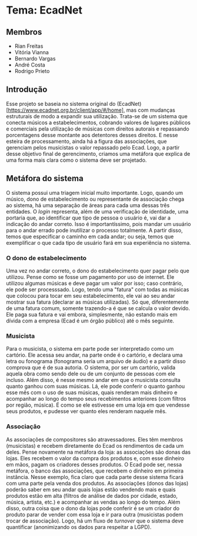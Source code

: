 # Tema: EcadNet
## Membros
- Rian Freitas
- Vitória Vianna
- Bernardo Vargas
- André Costa
- Rodrigo Prieto
## Introdução
Esse projeto se baseia no sistema original do (EcadNet)[https://www.ecadnet.org.br/client/app/#/home], mas com mudanças estruturais de modo a expandir sua utilização. Trata-se de um sistema que conecta músicos a estabelecimentos, cobrando valores de lugares públicos e comerciais pela utilização de músicas com direitos autorais e repassando porcentagens desse montante aos detentores desses direitos. E nesse esteira de processamento, ainda há a figura das associações, que gerenciam pelos musicistas o valor repassado pelo Ecad. Logo, a partir desse objetivo final de gerencimento, criamos uma metáfora que explica de uma forma mais clara como o sistema deve ser projetado.
## Metáfora do sistema
O sistema possui uma triagem inicial muito importante. Logo, quando um músico, dono de estabelecimento ou representante de associação chega ao sistema, há uma separação de áreas para cada uma dessas três entidades. O _login_ representa, além de uma verificação de identidade, uma portaria que, ao identificar que tipo de pessoa o usuário é, vai dar a indicação do andar correto. Isso é importantíssimo, pois mandar um usuário para o andar errado pode inutilizar o processo totalmente. A partir disso, temos que especificar o caminho em cada andar; ou seja, temos que exemplificar o que cada tipo de usuário fará em sua experiência no sistema.
### O dono de estabelecimento
Uma vez no andar correto, o dono do estabelecimento quer pagar pelo que utilizou. Pense como se fosse um pagamento por uso de internet. Ele utilizou algumas músicas e deve pagar um valor por isso; caso contrário, ele pode ser processsado. Logo, tendo uma "fatura" com todas as músicas que colocou para tocar em seu estabelecimento, ele vai ao seu andar mostrar sua fatura (declarar as músicas utilizadas). Só que, diferentemente de uma fatura comum, somente trazendo-a é que se calcula o valor devido. Ele paga sua fatura e vai embora, simplesmente, não estando mais em dívida com a empresa (Ecad é um órgão público) até o mês seguinte. 
### Musicista
Para o musicista, o sistema em parte pode ser interpretado como um cartório. Ele acessa seu andar, na parte onde é o cartório, e declara uma letra ou fonograma (fonograma seria um arquivo de áudio) e a partir disso comprova que é de sua autoria. O sistema, por ser um cartório, valida aquela obra como sendo dele ou de um conjunto de pessoas com ele incluso. Além disso, é nesse mesmo andar em que o musicista consulta quanto ganhou com suas músicas. Lá, ele pode conferir o quanto ganhou esse mês com o uso de suas músicas, quais renderam mais dinheiro e acompanhar ao longo do tempo seus recebimentos anteriores (com filtros por região, música). É como se ele estivesse em uma loja em que vendesse seus produtos, e pudesse ver quanto eles renderam naquele mês.
### Associação
As associações de compositores são atravessadores. Eles têm membros (musicistas) e recebem diretamente do Ecad os rendimentos de cada um deles. Pense novamente na metáfora da loja: as associações são donas das lojas. Eles recebem o valor da compra dos produtos e, com esse dinheiro em mãos, pagam os criadores desses produtos. O Ecad pode ser, nessa metáfora, o banco das associações, que recebem o dinheiro em primeira instância. Nesse exemplo, fica claro que cada parte desse sistema ficará com uma parte pela venda dos produtos. As associações (donos das lojas) poderão saber em seu andar quais lojas estão  vendendo mais e quais produtos estão em alta (filtros de análise de dados por cidade, estado, música, artista, etc.) e acompanhar as vendas ao longo do tempo. Além disso, outra coisa que o dono da lojas pode conferir é se um criador do produto parar de vender com essa loja e ir para outra (musicistas podem trocar de associação). Logo, há um fluxo de _turnover_ que o sistema deve quantificar (anonimizando os dados para respeitar a LGPD).
 
